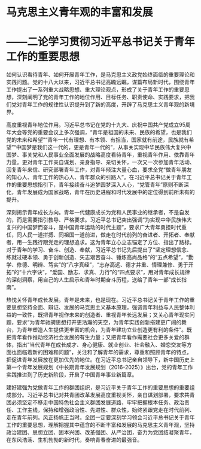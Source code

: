 # 马克思主义青年观的丰富和发展
# ——二论学习贯彻习近平总书记关于青年工作的重要思想

如何认识看待青年、如何开展青年工作，是马克思主义政党始终面临的重要理论和实践问题。党的十八大以来，习近平总书记高瞻远瞩，谋篇布局新时代，围绕青年工作提出了一系列重大战略思想、重大理论观点，形成了关于青年工作的重要思想，深刻阐明了党的青年工作的地位作用、目标任务、职责使命、实践要求，把我们党对青年工作的规律性认识提升到了新的高度，开辟了马克思主义青年观的新境界。

高度重视青年地位作用。习近平总书记在党的十九大、庆祝中国共产党成立95周年大会等党的重要会议上多次强调，“青年是祖国的未来、民族的希望，也是我们党的未来和希望”“青年一代有理想、有本领、有担当，国家就有前途，民族就有希望”“中国梦是我们这一代的，更是青年一代的”，从事关实现中华民族伟大复兴中国梦、事关党和人民事业全面发展的战略高度看待青年，重视青年作用、依靠青年力量。更对青年工作亲自谋划、亲身指导、亲切关怀，一次又一次参加青年活动、回复青年来信、研究部署青年工作，对青年倾注大量心血，要求全党“做青年朋友的知心人、青年工作的热心人、青年群众的引路人”。在习近平总书记关于青年工作的重要思想指引下，青年接续奋斗追梦圆梦深入人心，“党管青年”原则不断深化，青年发展成为国家战略，青年在历史进程和时代发展中的定位得到前所未有的提升。

深刻揭示青年成长方向。青年一代健康成长为党和人民事业的继承者，不是自发的，而是需要指引教导、严格要求。习近平总书记突出强调“为实现中华民族伟大复兴的中国梦而奋斗，是中国青年运动的时代主题”，要求广大青年勇担时代重任，同人民一道拼搏、同祖国一道前进，做走在时代前列的奋进者、开拓者、奉献者，用一生践行跟党走的理想追求。这为青年立心立志锚定了方位、指出了路标。对于青年的学习、奋斗、创造、奉献，习近平总书记先后提出了“坚定理想信念、练就过硬本领、勇于创新创造、矢志艰苦奋斗、锤炼高尚品格”的“五点希望”，“勤学、修德、明辨、笃实”的“八字真经”，“志存高远、德才并重、情理兼修、勇于开拓”的“十六字诀”，“爱国、励志、求真、力行”的“四点要求”，用对青年成长规律的深刻洞察，用自己的人生启示和青年时期奋斗历程，送给了青年一部“成长指南”。

热忱关怀青年成长发展。青年是未来，也是现在。习近平总书记关于青年工作的重要思想坚持全面、辩证、发展的马克思主义基本原理，强调青年利益与人民整体利益的一致性，既把青年视作未来的创造者、重视青年长远发展；又关心青年现实问题，要求“为青年驰骋思想打开更浩瀚的天空，为青年实践创新搭建更广阔的舞台，为青年塑造人生提供更丰富的机会，为青年建功立业创造更有利的条件”。既把青年看作推动经济社会发展的有生力量；又把青年看作需要社会更多关爱的群体，指出“当代青年在成长成才、身心健康、就业创业、社会融入、婚恋交友等方面也面临着新的困难和问题”，关注和了解青年的需求，尊重和照顾青年的特点，把促进青年发展放在更加优先的地位。在习近平总书记亲自领导下，新中国历史上第一个青年发展规划《中长期青年发展规划（2016-2025）》出台，党的青年工作实践推进到了历史新阶段，开启了中国青年事业新篇章。

建好建强为党做青年工作的群团组织，是习近平关于青年工作的重要思想的重要组成部分。习近平总书记对共青团改革发展高度重视关怀，亲自谋划部署，要求共青团必须坚定不移走中国特色社会主义群团发展道路，牢牢把握根本任务、政治责任、工作主线，保持和增强政治性、先进性、群众性，始终紧跟党走在时代前列、走在青年前列。风正扬帆正当时。全团一定要深刻学习领会习近平总书记关于青年工作的重要思想，理解把握其中蕴含的不断丰富和发展的马克思主义青年观，坚持政治建团、思想立团、固本兴团、改革强团、从严治团，奋力为党团结凝聚青年，在东风浩荡、生机勃勃的新时代，奏响青春奋进的最强音。